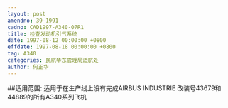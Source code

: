 ```yaml
---
layout: post
amendno: 39-1991
cadno: CAD1997-A340-07R1
title: 检查发动机引气系统
date: 1997-08-12 00:00:00 +0800
effdate: 1997-08-18 00:00:00 +0800
tag: A340
categories: 民航华东管理局适航处
author: 何正华
---
```


##适用范围:
适用于在生产线上没有完成AIRBUS INDUSTRIE 改装号43679和44889的所有A340系列飞机

